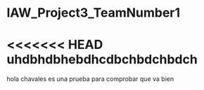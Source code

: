 # IAW_Project3_TeamNumber1
<<<<<<< HEAD
uhdbhdbhebdhcdbchbdchbdch
=======


hola chavales
es una prueba para comprobar que va bien 
